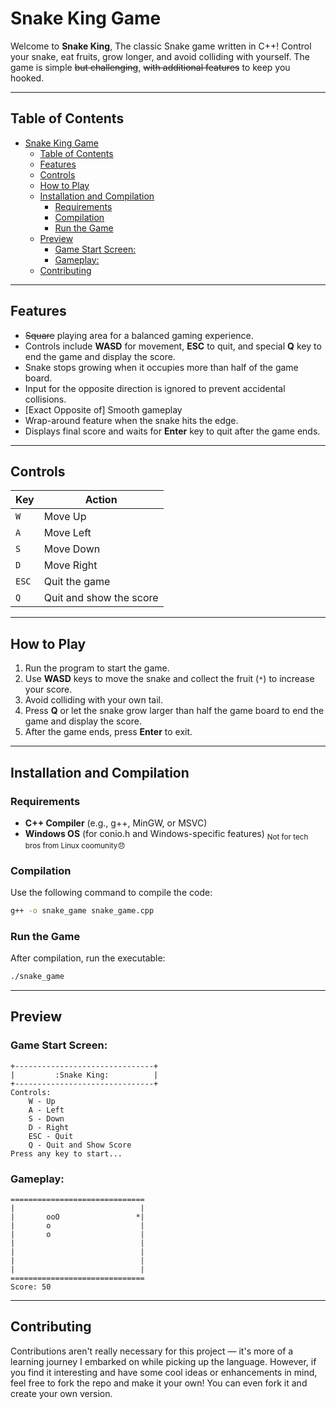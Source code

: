# Snake King Game

Welcome to **Snake King**, The classic Snake game written in C++! Control your snake, eat fruits, grow longer, and avoid colliding with yourself. The game is simple ~~but challenging~~, ~~with additional features~~ to keep you hooked.

-----------------
## Table of Contents
- [Snake King Game](#snake-king-game)
  - [Table of Contents](#table-of-contents)
  - [Features](#features)
  - [Controls](#controls)
  - [How to Play](#how-to-play)
  - [Installation and Compilation](#installation-and-compilation)
    - [Requirements](#requirements)
    - [Compilation](#compilation)
    - [Run the Game](#run-the-game)
  - [Preview](#preview)
    - [Game Start Screen:](#game-start-screen)
    - [Gameplay:](#gameplay)
  - [Contributing](#contributing)
---

## Features
- ~~Square~~ playing area for a balanced gaming experience.
- Controls include **WASD** for movement, **ESC** to quit, and special **Q** key to end the game and display the score.
- Snake stops growing when it occupies more than half of the game board.
- Input for the opposite direction is ignored to prevent accidental collisions.
- [Exact Opposite of] Smooth gameplay
- Wrap-around feature when the snake hits the edge.
- Displays final score and waits for **Enter** key to quit after the game ends.

---

## Controls
| Key       | Action                      |
|-----------|-----------------------------|
| `W`       | Move Up                    |
| `A`       | Move Left                  |
| `S`       | Move Down                  |
| `D`       | Move Right                 |
| `ESC`     | Quit the game              |
| `Q`       | Quit and show the score    |

---

## How to Play
1. Run the program to start the game.
2. Use **WASD** keys to move the snake and collect the fruit (`*`) to increase your score.
3. Avoid colliding with your own tail.
4. Press **Q** or let the snake grow larger than half the game board to end the game and display the score.
5. After the game ends, press **Enter** to exit.

---

## Installation and Compilation
### Requirements
- **C++ Compiler** (e.g., g++, MinGW, or MSVC)
- **Windows OS** (for conio.h and Windows-specific features)
  <sub>Not for tech bros from Linux coomunity😞</sub>

### Compilation
Use the following command to compile the code:
```bash
g++ -o snake_game snake_game.cpp
```

### Run the Game
After compilation, run the executable:
```bash
./snake_game
```

---

## Preview
### Game Start Screen:
```
+-------------------------------+
|         :Snake King:          |
+-------------------------------+
Controls: 
	W - Up
	A - Left
	S - Down
	D - Right
	ESC - Quit
	Q - Quit and Show Score
Press any key to start...
```

### Gameplay:
```
==============================
|                            |
|       ooO                 *|
|       o                    |
|       o                    |
|                            |
|                            |
|                            |
|                            |
==============================
Score: 50
```

---
## Contributing
Contributions aren't really necessary for this project — it's more of a learning journey I embarked on while picking up the language. However, if you find it interesting and have some cool ideas or enhancements in mind, feel free to fork the repo and make it your own! You can even fork it and create your own version.